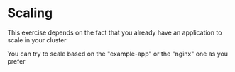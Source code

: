 # Scaling

This exercise depends on the fact that you already have an application to scale in your cluster

You can try to scale based on the "example-app" or the "nginx" one as you prefer
